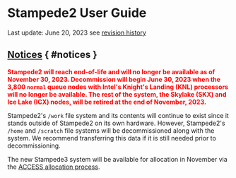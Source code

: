 # Stampede2 User Guide
Last update: June 20, 2023 
see <a href="#history">revision history</a>
  
## [Notices](#notices) { #notices }

 
<span style="color:red; font-weight:bold">Stampede2 will reach end-of-life and will no longer be available as of November 30, 2023. Decommission will begin June 30, 2023 when the 3,800 `normal` queue nodes with Intel's Knight's Landing (KNL) processors will no longer be available.  The rest of the system, the Skylake (SKX) and Ice Lake (ICX) nodes, will be retired at the end of November, 2023.</span>  

Stampede2's `/work` file system and its contents will continue to exist since it stands outside of Stampede2 on its own hardware. However, Stampede2's `/home` and `/scratch` file systems will be decommissioned along with the system.  We recommend transferring this data if it is still needed prior to decommissioning.

The new Stampede3 system will be available for allocation in November via the [ACCESS allocation process](http://allocations.access-ci.org).





